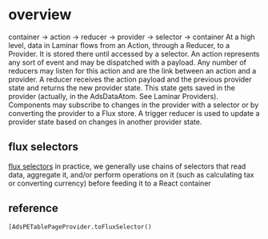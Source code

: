# overview
container -> action -> reducer -> provider -> selector -> container
At a high level, data in Laminar flows from an Action, through a Reducer, to a Provider. It is stored there until accessed by a selector. An action represents any sort of event and may be dispatched with a payload. Any number of reducers may listen for this action and are the link between an action and a provider. A reducer receives the action payload and the previous provider state and returns the new provider state. This state gets saved in the provider (actually, in the AdsDataAtom. See Laminar Providers). Components may subscribe to changes in the provider with a selector or by converting the provider to a Flux store. A trigger reducer is used to update a provider state based on changes in another provider state.
## flux selectors
[flux selectors](https://our.internmc.facebook.com/intern/wiki/Ads_Interfaces_Eng/Codebase/Selectors/)
in practice, we generally use chains of selectors that read data, aggregate it, and/or perform operations on it (such as calculating tax or converting currency) before feeding it to a React container

## reference

    [AdsPETablePageProvider.toFluxSelector()
